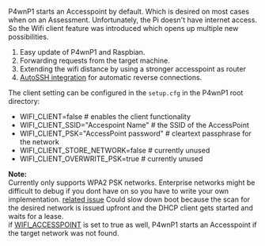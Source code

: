P4wnP1 starts an Accesspoint by default. Which is desired on most cases when on an Assessment. Unfortunately, the Pi doesn't have internet access. So the Wifi client feature was introduced which opens up multiple new possibilities.

1. Easy update of P4wnP1 and Raspbian.
2. Forwarding requests from the target machine.
3. Extending the wifi distance by using a stronger accesspoint as router
4. [AutoSSH integration](P4wnP1-W/AutoSSH.md) for automatic reverse connections.

The client setting can be configured in the `setup.cfg` in the P4wnP1 root directory:

* WIFI_CLIENT=false # enables the client functionality
* WIFI_CLIENT_SSID="Accespoint Name" # the SSID of the AccessPoint
* WIFI_CLIENT_PSK="AccessPoint password" # cleartext passphrase for the network
* WIFI_CLIENT_STORE_NETWORK=false # currently unused
* WIFI_CLIENT_OVERWRITE_PSK=true # currently unused

**Note:**  
Currently only supports WPA2 PSK networks. Enterprise networks might be difficult to debug if you dont have on so you have to write your own implementation. [related issue](https://github.com/mame82/P4wnP1/issues/106)
Could slow down boot because the scan for the desired network is issued upfront and the DHCP client gets started and waits for a lease.  
if [WIFI_ACCESSPOINT](P4wnP1-W/Wifi-Hotspot.md) is set to true as well, P4wnP1 starts an Accesspoint if the target network was not found.
